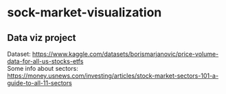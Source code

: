 # sock-market-visualization
## Data viz project
Dataset: https://www.kaggle.com/datasets/borismarjanovic/price-volume-data-for-all-us-stocks-etfs \
Some info about sectors: https://money.usnews.com/investing/articles/stock-market-sectors-101-a-guide-to-all-11-sectors
